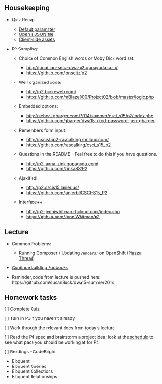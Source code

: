 ## Housekeeping

+ Quiz Recap

	+ [Default paramater](http://note.io/1jMVhz1)
	+ [Open a JSON file](http://note.io/1jMVpyn)
	+ [Client-side assets](http://note.io/1jMVOB0)

+ P2 Sampling: 

	+ Choice of Common English words *or* Moby Dick word set: 
		+ <http://jonathan-seitz-dwa-p2.gopagoda.com/>
		+ <https://github.com/jonseitz/p2>

	+ Well organized code: 
		+ <http://p2.burkeweb.com/>
		+ <https://github.com/mBlaze000/Project02/blob/master/logic.php>

	+ Embedded options: 
		+ <http://school.gbarger.com/2014/summer/csci_s15/p2/index.php>
		+ <https://github.com/gbarger/dwa15-xkcd-password-gen-gbarger>

	+ Remembers form input:
		+ <http://cscis15p2-rascalking.rhcloud.com/>
		+ <https://github.com/rascalking/csci_s15_p2>

	+ Questions in the README - Feel free to do this if you have questions.
		+ <http://p2-anna-zink.gopagoda.com/>
		+ <https://github.com/zinka88/P2>

	+ Ajaxified!
		+ <http://p2.cscis15.lanier.us/>	
		+ <https://github.com/lanierbl/CSCI-S15_P2>

	+ Interface++
		+ <http://p2-jenniwhitman.rhcloud.com/index.php>
		+ <https://github.com/JenniWhitman/p2>

## Lecture

+ Common Problems:
	+ Running Composer / Updating `venders/` on OpenShift ([Piazza Thread](https://piazza.com/class/ht1cmoh734q7lz?cid=104))

+ [Continue building Foobooks](https://github.com/susanBuck/notes/blob/master/05_Laravel/999_Exercise_Foobooks.md)

+ Reminder, code from lecture is pushed here: <https://github.com/susanBuck/dwa15-summer2014>

## Homework tasks

[ ] Complete Quiz

[ ] Turn in P3 if you haven't already

[ ] Work through the relevant docs from today's lecture

[ ] Read the P4 spec and brainstorm a project idea; look at the [schedule](http://dwa15.com/Summer_2014_Schedule) to see what pace you should be working at for P4

[ ] Readings - CodeBright

+ Eloquent
+ Eloquent Queries
+ Eloquent Collections
+ Eloquent Relationships
